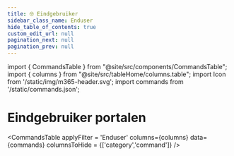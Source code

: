 ```yaml
---
title: 🤓 Eindgebruiker
sidebar_class_name: Enduser
hide_table_of_contents: true
custom_edit_url: null
pagination_next: null
pagination_prev: null
---
```


import { CommandsTable } from "@site/src/components/CommandsTable";
import { columns } from "@site/src/tableHome/columns.table";
import Icon from '/static/img/m365-header.svg';
import commands from '/static/commands.json';

# <Icon/> Eindgebruiker portalen

<CommandsTable
applyFilter = 'Enduser'
columns={columns}
data={commands}
columnsToHide = {['category','command']}
/>
